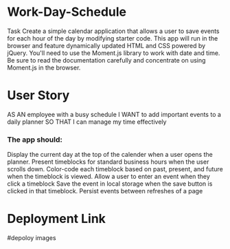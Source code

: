 # Work-Day-Schedule
Task
Create a simple calendar application that allows a user to save events for each hour of the day by modifying starter code. This app will run in the browser and feature dynamically updated HTML and CSS powered by jQuery.
You'll need to use the Moment.js library to work with date and time. Be sure to read the documentation carefully and concentrate on using Moment.js in the browser.

# User Story

AS AN employee with a busy schedule
I WANT to add important events to a daily planner
SO THAT I can manage my time effectively

### The app should:


Display the current day at the top of the calender when a user opens the planner.
Present timeblocks for standard business hours when the user scrolls down.
Color-code each timeblock based on past, present, and future when the timeblock is viewed.
Allow a user to enter an event when they click a timeblock
Save the event in local storage when the save button is clicked in that timeblock.
Persist events between refreshes of a page


# Deployment Link



#depoloy images



